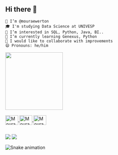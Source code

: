 ## Hi there 👋

    👋 I’m @mouraewerton
    🎓 I'm studying Data Science at UNIVESP
    👀 I’m interested in SQL, Python, Java, BI..
    🌱 I’m currently learning Genexus, Python
    💞️ I would like to collaborate with improvements
    😄 Pronouns: he/him
    
<div align>    
<a href="https://github.com/mouraewerton">
<img height="180em" src="https://github-readme-stats.vercel.app/api?username=mouraewerton&show_icons=true&theme=great-gatsby&include_all_commits=true&count_private=true"/>
 
<div style="display: inline_block"><br>
  <img align="center" alt="Moura-Python" height="30" width="40" <img src="https://cdn.jsdelivr.net/gh/devicons/devicon/icons/python/python-original-wordmark.svg"/>
  <img align="center" alt="Moura-MySql" height="30" width="40" src="https://cdn.jsdelivr.net/gh/devicons/devicon/icons/mysql/mysql-original-wordmark.svg"/>
  <img align="center" alt="Moura-Java" height="30" width="40" src="https://cdn.jsdelivr.net/gh/devicons/devicon/icons/java/java-original-wordmark.svg" />
</div>

##

<div>
  <a href="https://instagram.com/mouraewerton" target="_blank"><img src="https://img.shields.io/badge/-Instagram-%23E4405F?style=for-the-badge&logo=instagram&logoColor=white" target="_blank"></a>
  <a href="https://www.linkedin.com/in/ewerton-moura-2b4341187" target="_blank"><img src="https://img.shields.io/badge/-LinkedIn-%230077B5?style=for-the-badge&logo=linkedin&logoColor=white" target="_blank"></a>
  
  ![Snake animation](https://github.com/mouraewerton/mouraewerton/blob/output/github-contribution-grid-snake.svg)
  
</div>
  
  
